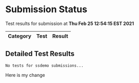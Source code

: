 # Submission Status

Test results for submission at **Thu Feb 25 12:54:15 EST 2021**

Category | Test | Result
---------|------|-------


## Detailed Test Results
```
No tests for ssdemo submissions...
```

Here is my change
